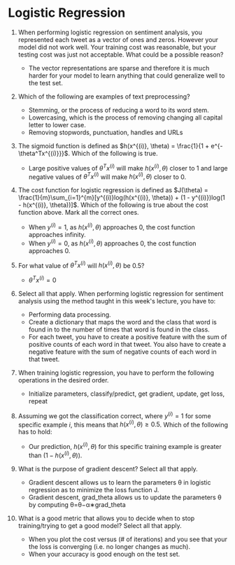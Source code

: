 # Logistic Regression

1. When performing logistic regression on sentiment analysis, you represented each tweet as a vector of ones and zeros. However your model did not work well. Your training cost was reasonable, but your testing cost was just not acceptable. What could be a possible reason?
   - The vector representations are sparse and therefore it is much harder for your model to learn anything that could generalize well to the test set.

2. Which of the following are examples of text preprocessing?
   - Stemming, or the process of reducing a word to its word stem.
   - Lowercasing, which is the process of removing changing all capital letter to lower case.
   - Removing stopwords, punctuation, handles and URLs

3. The sigmoid function is defined as $h(x^{(i)}, \theta) = \frac{1}{1 + e^{-\theta^Tx^{(i)}}}$. Which of the following is true.
   - Large positive values of $\theta^Tx^{(i)}$ will make $h(x^{(i)}, \theta)$ closer to 1 and large negative values of $\theta^Tx^{(i)}$ will make $h(x^{(i)}, \theta)$ closer to 0.

4. The cost function for logistic regression is defined as $J(\theta) = \frac{1}{m}\sum_{i=1}^{m}[y^{(i)}log(h(x^{(i)}, \theta)) + (1 - y^{(i)})log(1 - h(x^{(i)}, \theta))]$. Which of the following is true about the cost function above. Mark all the correct ones.
   - When $y^{(i)} = 1$, as $h(x^{(i)}, \theta)$ approaches 0, the cost function approaches infinity.
   - When $y^{(i)} = 0$, as $h(x^{(i)}, \theta)$ approaches 0, the cost function approaches 0.

5. For what value of $\theta^Tx^{(i)}$ will $h(x^{(i)}, \theta)$ be 0.5?
   - $\theta^Tx^{(i)} = 0$

6. Select all that apply. When performing logistic regression for sentiment analysis using the method taught in this week's lecture, you have to:
   - Performing data processing.
   - Create a dictionary that maps the word and the class that word is found in to the number of times that word is found in the class.
   - For each tweet, you have to create a  positive feature with the sum of positive counts of each word in that tweet. You also have to create a negative feature with the sum of negative counts of each word in that tweet.

7. When training logistic regression, you have to perform the following operations in the desired order.
   - Initialize parameters, classify/predict, get gradient, update, get loss, repeat

8. Assuming we got the classification correct, where $y^{(i)} = 1$ for some specific example $i$, this means that $h(x^{(i)}, \theta) \geq 0.5$. Which of the following has to hold:
   - Our prediction, $h(x^{(i)}, \theta)$ for this specific training example is greater than $(1 - h(x^{(i)}, \theta))$.

9. What is the purpose of gradient descent? Select all that apply.
    - Gradient descent allows us to learn the parameters θ in logistic regression as to minimize the loss function J.
    - Gradient descent,  grad_theta allows us to update the parameters θ by computing θ=θ−α∗grad_theta

10. What is a good metric that allows you to decide when to stop training/trying to get a good model? Select all that apply.
    - When you plot the cost versus (# of iterations) and you see that your the loss is converging (i.e. no longer changes as much).
    - When your accuracy is good enough on the test set.
